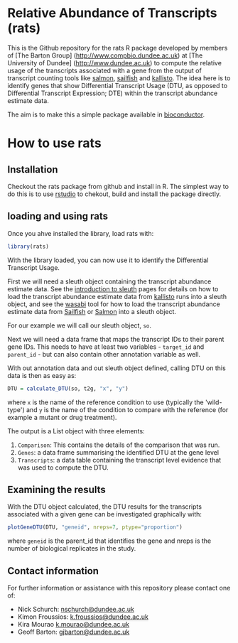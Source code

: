 # Relative Abundance of Transcripts (rats)

This is the Github repository for the rats R package developed by members of [The Barton Group] (http://www.compbio.dundee.ac.uk) at [The University of Dundee] (http://www.dundee.ac.uk) to compute the relative usage of the transcripts associated with a gene from the output of transcript counting tools like [salmon](http://combine-lab.github.io/salmon/), [sailfish](http://www.cs.cmu.edu/~ckingsf/software/sailfish/) and [kallisto](http://pachterlab.github.io/kallisto/). The idea here is to identify genes that show Differential Transcript Usage (DTU, as opposed to Differential Transcript Expression; DTE) within the transcript abundance estimate data.

The aim is to make this a simple package available in [bioconductor](http://bioconductor.org/).

# How to use rats

## Installation

Checkout the rats package from github and install in R. The simplest way to do this is to use [rstudio](https://www.rstudio.com/) to chekout, build and install the package directly.

## loading and using rats

Once you ahve installed the library, load rats with:

```r
library(rats)
```

With the library loaded, you can now use it to identify the Differential Transcript Usage. 

First we will need a sleuth object containing the transcript abundance estimate data. See the [introduction to sleuth](https://rawgit.com/pachterlab/sleuth/master/inst/doc/intro.html) pages for details on how to load the transcript abundance estimate data from [kallisto](https://pachterlab.github.io/kallisto/) runs into a sleuth object, and see the [wasabi](https://github.com/COMBINE-lab/wasabi) tool for how to load the transcript abundance estimate data from   [Sailfish](https://github.com/kingsfordgroup/sailfish) or [Salmon](https://github.com/COMBINE-lab/salmon) into a sleuth object.

For our example we will call our sleuth object, `so`. 

Next we will need a data frame that maps the transcript IDs to their parent gene IDs. This needs to have at least two variables - `target_id` and `parent_id` - but can also contain other annotation variable as well.

With out annotation data and out sleuth object defined, calling DTU on this data is then as easy as:

```r
DTU = calculate_DTU(so, t2g, "x", "y")
```

where `x` is the name of the reference condition to use (typically the 'wild-type')  and `y` is the name of the condition to compare with the reference (for example a mutant or drug treatment).

The output is a List object with three elements: 

1. `Comparison`: This contains the details of the comparison that was run.
2. `Genes`: a data frame summarising the identified DTU at the gene level
3. `Transcripts`: a data table containing the transcript level evidence that was used to compute the DTU.

## Examining the results

With the DTU object calculated, the DTU results for the transcripts associated with a given gene can be investigated graphically with:

```r
plotGeneDTU(DTU, "geneid", nreps=7, ptype="proportion")
```

where `geneid` is the parent_id that identifies the gene and nreps is the number of biological replicates in the study.

## Contact information

For further information or assistance with this repository please contact one of:

* Nick Schurch: <nschurch@dundee.ac.uk>
* Kimon Froussios: <k.froussios@dundee.ac.uk>
* Kira Mourao <k.mourao@dundee.ac.uk>
* Geoff Barton: <gjbarton@dundee.ac.uk>
